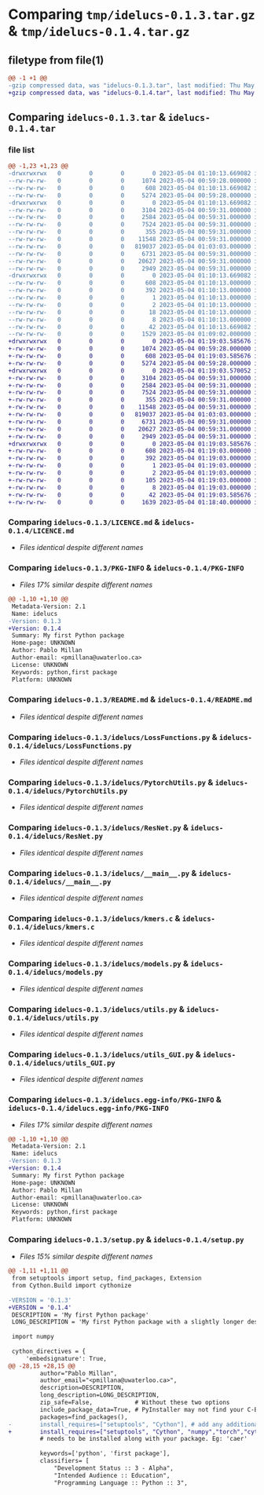 # Comparing `tmp/idelucs-0.1.3.tar.gz` & `tmp/idelucs-0.1.4.tar.gz`

## filetype from file(1)

```diff
@@ -1 +1 @@
-gzip compressed data, was "idelucs-0.1.3.tar", last modified: Thu May  4 01:10:13 2023, max compression
+gzip compressed data, was "idelucs-0.1.4.tar", last modified: Thu May  4 01:19:03 2023, max compression
```

## Comparing `idelucs-0.1.3.tar` & `idelucs-0.1.4.tar`

### file list

```diff
@@ -1,23 +1,23 @@
-drwxrwxrwx   0        0        0        0 2023-05-04 01:10:13.669082 idelucs-0.1.3/
--rw-rw-rw-   0        0        0     1074 2023-05-04 00:59:28.000000 idelucs-0.1.3/LICENCE.md
--rw-rw-rw-   0        0        0      608 2023-05-04 01:10:13.669082 idelucs-0.1.3/PKG-INFO
--rw-rw-rw-   0        0        0     5274 2023-05-04 00:59:28.000000 idelucs-0.1.3/README.md
-drwxrwxrwx   0        0        0        0 2023-05-04 01:10:13.669082 idelucs-0.1.3/idelucs/
--rw-rw-rw-   0        0        0     3104 2023-05-04 00:59:31.000000 idelucs-0.1.3/idelucs/LossFunctions.py
--rw-rw-rw-   0        0        0     2584 2023-05-04 00:59:31.000000 idelucs-0.1.3/idelucs/PytorchUtils.py
--rw-rw-rw-   0        0        0     7524 2023-05-04 00:59:31.000000 idelucs-0.1.3/idelucs/ResNet.py
--rw-rw-rw-   0        0        0      355 2023-05-04 00:59:31.000000 idelucs-0.1.3/idelucs/__init__.py
--rw-rw-rw-   0        0        0    11548 2023-05-04 00:59:31.000000 idelucs-0.1.3/idelucs/__main__.py
--rw-rw-rw-   0        0        0   819037 2023-05-04 01:03:03.000000 idelucs-0.1.3/idelucs/kmers.c
--rw-rw-rw-   0        0        0     6731 2023-05-04 00:59:31.000000 idelucs-0.1.3/idelucs/models.py
--rw-rw-rw-   0        0        0    20627 2023-05-04 00:59:31.000000 idelucs-0.1.3/idelucs/utils.py
--rw-rw-rw-   0        0        0     2949 2023-05-04 00:59:31.000000 idelucs-0.1.3/idelucs/utils_GUI.py
-drwxrwxrwx   0        0        0        0 2023-05-04 01:10:13.669082 idelucs-0.1.3/idelucs.egg-info/
--rw-rw-rw-   0        0        0      608 2023-05-04 01:10:13.000000 idelucs-0.1.3/idelucs.egg-info/PKG-INFO
--rw-rw-rw-   0        0        0      392 2023-05-04 01:10:13.000000 idelucs-0.1.3/idelucs.egg-info/SOURCES.txt
--rw-rw-rw-   0        0        0        1 2023-05-04 01:10:13.000000 idelucs-0.1.3/idelucs.egg-info/dependency_links.txt
--rw-rw-rw-   0        0        0        2 2023-05-04 01:10:13.000000 idelucs-0.1.3/idelucs.egg-info/not-zip-safe
--rw-rw-rw-   0        0        0       18 2023-05-04 01:10:13.000000 idelucs-0.1.3/idelucs.egg-info/requires.txt
--rw-rw-rw-   0        0        0        8 2023-05-04 01:10:13.000000 idelucs-0.1.3/idelucs.egg-info/top_level.txt
--rw-rw-rw-   0        0        0       42 2023-05-04 01:10:13.669082 idelucs-0.1.3/setup.cfg
--rw-rw-rw-   0        0        0     1529 2023-05-04 01:09:02.000000 idelucs-0.1.3/setup.py
+drwxrwxrwx   0        0        0        0 2023-05-04 01:19:03.585676 idelucs-0.1.4/
+-rw-rw-rw-   0        0        0     1074 2023-05-04 00:59:28.000000 idelucs-0.1.4/LICENCE.md
+-rw-rw-rw-   0        0        0      608 2023-05-04 01:19:03.585676 idelucs-0.1.4/PKG-INFO
+-rw-rw-rw-   0        0        0     5274 2023-05-04 00:59:28.000000 idelucs-0.1.4/README.md
+drwxrwxrwx   0        0        0        0 2023-05-04 01:19:03.570052 idelucs-0.1.4/idelucs/
+-rw-rw-rw-   0        0        0     3104 2023-05-04 00:59:31.000000 idelucs-0.1.4/idelucs/LossFunctions.py
+-rw-rw-rw-   0        0        0     2584 2023-05-04 00:59:31.000000 idelucs-0.1.4/idelucs/PytorchUtils.py
+-rw-rw-rw-   0        0        0     7524 2023-05-04 00:59:31.000000 idelucs-0.1.4/idelucs/ResNet.py
+-rw-rw-rw-   0        0        0      355 2023-05-04 00:59:31.000000 idelucs-0.1.4/idelucs/__init__.py
+-rw-rw-rw-   0        0        0    11548 2023-05-04 00:59:31.000000 idelucs-0.1.4/idelucs/__main__.py
+-rw-rw-rw-   0        0        0   819037 2023-05-04 01:03:03.000000 idelucs-0.1.4/idelucs/kmers.c
+-rw-rw-rw-   0        0        0     6731 2023-05-04 00:59:31.000000 idelucs-0.1.4/idelucs/models.py
+-rw-rw-rw-   0        0        0    20627 2023-05-04 00:59:31.000000 idelucs-0.1.4/idelucs/utils.py
+-rw-rw-rw-   0        0        0     2949 2023-05-04 00:59:31.000000 idelucs-0.1.4/idelucs/utils_GUI.py
+drwxrwxrwx   0        0        0        0 2023-05-04 01:19:03.585676 idelucs-0.1.4/idelucs.egg-info/
+-rw-rw-rw-   0        0        0      608 2023-05-04 01:19:03.000000 idelucs-0.1.4/idelucs.egg-info/PKG-INFO
+-rw-rw-rw-   0        0        0      392 2023-05-04 01:19:03.000000 idelucs-0.1.4/idelucs.egg-info/SOURCES.txt
+-rw-rw-rw-   0        0        0        1 2023-05-04 01:19:03.000000 idelucs-0.1.4/idelucs.egg-info/dependency_links.txt
+-rw-rw-rw-   0        0        0        2 2023-05-04 01:19:03.000000 idelucs-0.1.4/idelucs.egg-info/not-zip-safe
+-rw-rw-rw-   0        0        0      105 2023-05-04 01:19:03.000000 idelucs-0.1.4/idelucs.egg-info/requires.txt
+-rw-rw-rw-   0        0        0        8 2023-05-04 01:19:03.000000 idelucs-0.1.4/idelucs.egg-info/top_level.txt
+-rw-rw-rw-   0        0        0       42 2023-05-04 01:19:03.585676 idelucs-0.1.4/setup.cfg
+-rw-rw-rw-   0        0        0     1639 2023-05-04 01:18:40.000000 idelucs-0.1.4/setup.py
```

### Comparing `idelucs-0.1.3/LICENCE.md` & `idelucs-0.1.4/LICENCE.md`

 * *Files identical despite different names*

### Comparing `idelucs-0.1.3/PKG-INFO` & `idelucs-0.1.4/PKG-INFO`

 * *Files 17% similar despite different names*

```diff
@@ -1,10 +1,10 @@
 Metadata-Version: 2.1
 Name: idelucs
-Version: 0.1.3
+Version: 0.1.4
 Summary: My first Python package
 Home-page: UNKNOWN
 Author: Pablo Millan
 Author-email: <pmillana@uwaterloo.ca>
 License: UNKNOWN
 Keywords: python,first package
 Platform: UNKNOWN
```

### Comparing `idelucs-0.1.3/README.md` & `idelucs-0.1.4/README.md`

 * *Files identical despite different names*

### Comparing `idelucs-0.1.3/idelucs/LossFunctions.py` & `idelucs-0.1.4/idelucs/LossFunctions.py`

 * *Files identical despite different names*

### Comparing `idelucs-0.1.3/idelucs/PytorchUtils.py` & `idelucs-0.1.4/idelucs/PytorchUtils.py`

 * *Files identical despite different names*

### Comparing `idelucs-0.1.3/idelucs/ResNet.py` & `idelucs-0.1.4/idelucs/ResNet.py`

 * *Files identical despite different names*

### Comparing `idelucs-0.1.3/idelucs/__main__.py` & `idelucs-0.1.4/idelucs/__main__.py`

 * *Files identical despite different names*

### Comparing `idelucs-0.1.3/idelucs/kmers.c` & `idelucs-0.1.4/idelucs/kmers.c`

 * *Files identical despite different names*

### Comparing `idelucs-0.1.3/idelucs/models.py` & `idelucs-0.1.4/idelucs/models.py`

 * *Files identical despite different names*

### Comparing `idelucs-0.1.3/idelucs/utils.py` & `idelucs-0.1.4/idelucs/utils.py`

 * *Files identical despite different names*

### Comparing `idelucs-0.1.3/idelucs/utils_GUI.py` & `idelucs-0.1.4/idelucs/utils_GUI.py`

 * *Files identical despite different names*

### Comparing `idelucs-0.1.3/idelucs.egg-info/PKG-INFO` & `idelucs-0.1.4/idelucs.egg-info/PKG-INFO`

 * *Files 17% similar despite different names*

```diff
@@ -1,10 +1,10 @@
 Metadata-Version: 2.1
 Name: idelucs
-Version: 0.1.3
+Version: 0.1.4
 Summary: My first Python package
 Home-page: UNKNOWN
 Author: Pablo Millan
 Author-email: <pmillana@uwaterloo.ca>
 License: UNKNOWN
 Keywords: python,first package
 Platform: UNKNOWN
```

### Comparing `idelucs-0.1.3/setup.py` & `idelucs-0.1.4/setup.py`

 * *Files 15% similar despite different names*

```diff
@@ -1,11 +1,11 @@
 from setuptools import setup, find_packages, Extension
 from Cython.Build import cythonize
 
-VERSION = '0.1.3' 
+VERSION = '0.1.4' 
 DESCRIPTION = 'My first Python package'
 LONG_DESCRIPTION = 'My first Python package with a slightly longer description'
 
 import numpy
 
 cython_directives = {
     'embedsignature': True,
@@ -28,15 +28,15 @@
         author="Pablo Millan",
         author_email="<pmillana@uwaterloo.ca>",
         description=DESCRIPTION,
         long_description=LONG_DESCRIPTION,
         zip_safe=False,            # Without these two options
         include_package_data=True, # PyInstaller may not find your C-Extensions
         packages=find_packages(),
-        install_requires=["setuptools", "Cython"], # add any additional packages that 
+        install_requires=["setuptools", "Cython", "numpy","torch","cython","matplotlib", "pandas","torchvision","scikit-learn","scipy", "umap-learn","hdbscan"], # add any additional packages that 
         # needs to be installed along with your package. Eg: 'caer'
         
         keywords=['python', 'first package'],
         classifiers= [
             "Development Status :: 3 - Alpha",
             "Intended Audience :: Education",
             "Programming Language :: Python :: 3",
```

